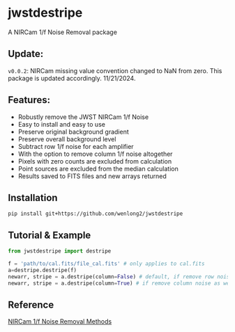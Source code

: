 # jwstdestripe

A NIRCam 1/f Noise Removal package

## Update:

`v0.0.2`: NIRCam missing value convention changed to NaN from zero. This package is updated accordingly. 11/21/2024.

## Features:

- Robustly remove the JWST NIRCam 1/f Noise
- Easy to install and easy to use
- Preserve original background gradient
- Preserve overall background level
- Subtract row 1/f noise for each amplifier
- With the option to remove column 1/f noise altogether
- Pixels with zero counts are excluded from calculation
- Point sources are excluded from the median calculation
- Results saved to FITS files and new arrays returned

## Installation

``pip install git+https://github.com/wenlong2/jwstdestripe``

## Tutorial & Example

``` Python
from jwstdestripe import destripe

f = 'path/to/cal.fits/file_cal.fits' # only applies to cal.fits
a=destripe.destripe(f)
newarr, stripe = a.destripe(column=False) # default, if remove row noise only
newarr, stripe = a.destripe(column=True) # if remove column noise as well
```
## Reference
[NIRCam 1/f Noise Removal Methods](https://jwst-docs.stsci.edu/known-issues-with-jwst-data/nircam-known-issues/nircam-1-f-noise-removal-methods#NIRCam1/fNoiseRemovalMethods-1/fsoftwarepackages)